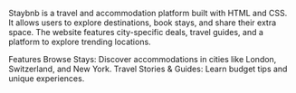Staybnb is a travel and accommodation platform built with HTML and CSS. It allows users to explore destinations, book stays, and share their extra space. The website features city-specific deals, travel guides, and a platform to explore trending locations.

Features
Browse Stays: Discover accommodations in cities like London, Switzerland, and New York.
Travel Stories & Guides: Learn budget tips and unique experiences.
